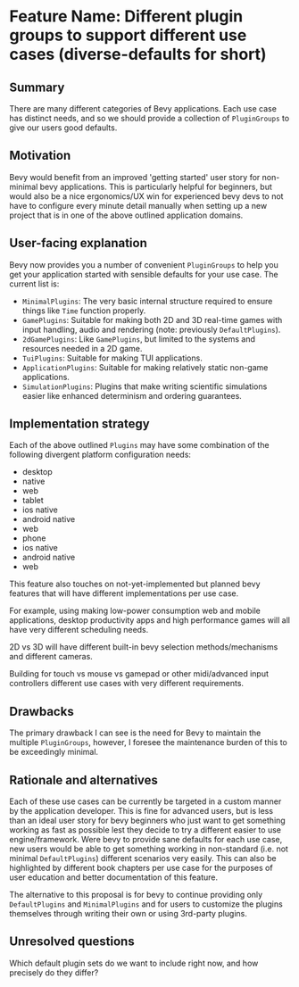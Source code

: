 # Feature Name: Different plugin groups to support different use cases (diverse-defaults for short)

## Summary

There are many different categories of Bevy applications. Each use case has distinct needs, and so we should provide a collection of `PluginGroups` to give our users good defaults.

## Motivation

Bevy would benefit from an improved 'getting started' user story for non-minimal bevy applications. This is particularly helpful for beginners, but would also be a nice ergonomics/UX win for experienced bevy devs to not have to configure every minute detail manually when setting up a new project that is in one of the above outlined application domains.

## User-facing explanation

Bevy now provides you a number of convenient `PluginGroups` to help you get your application started with sensible defaults for your use case. The current list is:

- `MinimalPlugins`: The very basic internal structure required to ensure things like `Time` function properly.
- `GamePlugins`: Suitable for making both 2D and 3D real-time games with input handling, audio and rendering (note: previously `DefaultPlugins`).
- `2dGamePlugins`: Like `GamePlugins`, but limited to the systems and resources needed in a 2D game.
- `TuiPlugins`: Suitable for making TUI applications.
- `ApplicationPlugins`: Suitable for making relatively static non-game applications.
- `SimulationPlugins`: Plugins that make writing scientific simulations easier like enhanced determinism and ordering guarantees.

## Implementation strategy

Each of the above outlined `Plugins` may have some combination of the following divergent platform configuration needs:

- desktop
 - native
 - web
- tablet
 - ios native
 - android native
 - web
- phone
 - ios native
 - android native
 - web

This feature also touches on not-yet-implemented but planned bevy features that will have different implementations per use case.

For example, using making low-power consumption web and mobile applications,  desktop productivity apps and high performance games will all have very different scheduling needs.

2D vs 3D will have different built-in bevy selection methods/mechanisms and different cameras.

Building for touch vs mouse vs gamepad or other midi/advanced input controllers different use cases with very different requirements.

## Drawbacks

The primary drawback I can see is the need for Bevy to maintain the multiple `PluginGroups`, however, I foresee the maintenance burden of this to be exceedingly minimal.

## Rationale and alternatives

Each of these use cases can be currently be targeted in a custom manner by the application developer. This is fine for advanced users, but is less than an ideal user story for bevy beginners who just want to get something working as fast as possible lest they decide to try a different easier to use engine/framework. Were bevy to provide sane defaults for each use case, new users would be able to get something working in non-standard (i.e. not minimal `DefaultPlugins`) different scenarios very easily. This can also be highlighted by different book chapters per use case for the purposes of user education and better documentation of this feature.

The alternative to this proposal is for bevy to continue providing only `DefaultPlugins` and `MinimalPlugins` and for users to customize the plugins themselves through writing their own or using 3rd-party plugins.

## Unresolved questions

Which default plugin sets do we want to include right now, and how precisely do they differ?
